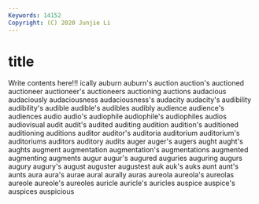 ```yaml
---
Keywords: 14152
Copyright: (C) 2020 Junjie Li
---
```


# title

Write contents here!!!
ically 
auburn 
auburn's 
auction 
auction's
auctioned 
auctioneer 
auctioneer's 
auctioneers 
auctioning 
auctions 
audacious 
audaciously 
audaciousness 
audaciousness's
audacity 
audacity's 
audibility 
audibility's 
audible 
audible's 
audibles 
audibly 
audience 
audience's
audiences 
audio 
audio's 
audiophile 
audiophile's 
audiophiles 
audios 
audiovisual 
audit 
audit's
audited 
auditing 
audition 
audition's 
auditioned 
auditioning 
auditions 
auditor 
auditor's 
auditoria
auditorium 
auditorium's 
auditoriums 
auditors 
auditory 
audits 
auger 
auger's 
augers 
aught
aught's 
aughts 
augment 
augmentation 
augmentation's 
augmentations 
augmented 
augmenting 
augments 
augur
augur's 
augured 
auguries 
auguring 
augurs 
augury 
augury's 
august 
auguster 
augustest
auk 
auk's 
auks 
aunt 
aunt's 
aunts 
aura 
aura's 
aurae 
aural
aurally 
auras 
aureola 
aureola's 
aureolas 
aureole 
aureole's 
aureoles 
auricle 
auricle's
auricles 
auspice 
auspice's 
auspices 
auspicious 
